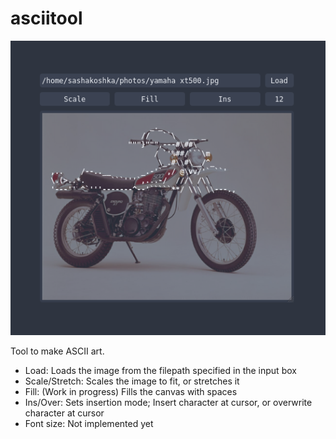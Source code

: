 # asciitool
![Preview](preview.png)

Tool to make ASCII art.

* Load: Loads the image from the filepath specified in the input box
* Scale/Stretch: Scales the image to fit, or stretches it
* Fill: (Work in progress) Fills the canvas with spaces
* Ins/Over: Sets insertion mode; Insert character at cursor, or overwrite character at cursor
* Font size: Not implemented yet